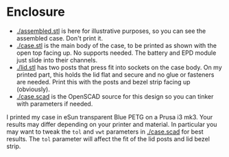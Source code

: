 # Enclosure

- [./assembled.stl](assembled.stl) is here for illustrative purposes, so you can see the assembled case. Don't print it.
- [./case.stl](case.stl) is the main body of the case, to be printed as shown with the open top facing up. No supports needed. The battery and EPD module just slide into their channels.
- [./lid.stl](lid.stl) has two posts that press fit into sockets on the case body. On my printed part, this holds the lid flat and secure and no glue or fasteners are needed. Print this with the posts and bezel strip facing up (obviously).
- [./case.scad](case.scad) is the OpenSCAD source for this design so you can tinker with parameters if needed.

I printed my case in eSun transparent Blue PETG on a Prusa i3 mk3. Your results may differ depending on your printer and material. In particular you may want to tweak the `tol` and `vwt` parameters in [./case.scad](case.scad) for best results. The `tol` parameter will affect the fit of the lid posts and lid bezel strip.